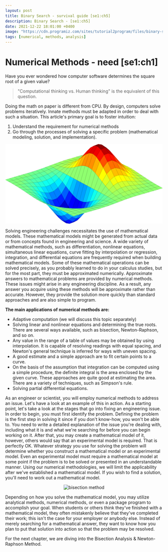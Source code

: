 ```yaml
---
layout: post
title: Binary Search - survival guide [se1:ch5]
description: Binary Search - [se1:ch5]
date: 2021-12-22 18:01:00 +0400
image: "https://cdn.programiz.com/sites/tutorial2program/files/binary-search-mid.png"
tags: [numerical, methods, analysis]
---
```


# Numerical Methods - need [se1:ch1]

Have you ever wondered how computer software determines the square root of a given value?

> "Computational thinking vs. Human thinking" is the equivalent of this question.

Doing the math on paper is different from CPU. By design, computers solve problems iteratively. Innate methods must be adapted in order to deal with such a situation.
This article's primary goal is to foster intuition:
1. Understand the requirement for numerical methods
2. Go through the processes of solving a specific problem (mathematical modeling, solution, and implementation).

<p align="center">
<img align="center" src="../images/numerical1.png" alt="numerical analysis">
</p>

Solving engineering challenges necessitates the use of mathematical models. These mathematical models might be generated from actual data or from concepts found in engineering and science. A wide variety of mathematical methods, such as differentiation, nonlinear equations, simultaneous linear equations, curve fitting by interpolation or regression, integration, and differential equations are frequently required when building mathematical models. Some of these mathematical operations can be solved precisely, as you probably learned to do in your calculus studies, but for the most part, they must be approximated numerically. Approximate answers to mathematical problems are provided by numerical methods. These issues might arise in any engineering discipline. As a result, any answer you acquire using these methods will be approximate rather than accurate. However, they provide the solution more quickly than standard approaches and are also simple to program.

**The main applications of numerical methods are:**

- Adaptive computation (we will discuss this topic separately)
- Solving linear and nonlinear equations and determining the true roots. There are several ways available, such as bisection, Newton-Raphson, and so on.
- Any value in the range of a table of values may be obtained by using interpolation. It is capable of resolving readings with equal spacing, and Newton's general technique is inferred for ways with uneven spacing.
- A good estimate and a simple approach are to fit certain points to a curve.
- On the basis of the assumption that integration can be computed using a simple procedure, the definite integral is the area enclosed by the given curve. These approaches are quite good at estimating the area. There are a variety of techniques, such as Simpson's rule.
- Solving partial differential equations.

As an engineer or scientist, you will employ numerical methods to address an issue. Let's have a look at an example of this in action. As a starting point, let's take a look at the stages that go into fixing an engineering issue. In order to begin, you must first identify the problem. Defining the problem is the first step in solving it since if you don't know-how, you won't be able to. You need to write a detailed explanation of the issue you're dealing with, including what it is and what we're searching for before you can begin working on it. After that, you may create a mathematical model of it, however, others would say that an experimental model is required. That is perfectly OK. Whatever strategy you use for solving the problem will determine whether you construct a mathematical model or an experimental model. Even an experimental model must require a mathematical model at some point if the problem is to be solved or presented in an understandable manner. Using our numerical methodologies, we will limit the applicability after we've established a mathematical model. If you wish to find a solution, you'll need to work out a mathematical model.

<p align="center">
<img width="450" height="450" src="https://upload.wikimedia.org/wikipedia/commons/thumb/8/8c/Bisection_method.svg/1200px-Bisection_method.svg.png" alt="bisection method">
</p>
Depending on how you solve the mathematical model, you may utilize analytical methods, numerical methods, or even a package program to accomplish your goal. When students or others think they've finished with a mathematical model, they often mistakenly believe that they've completed their work; this isn't the case for your employer or anybody else. Instead of merely searching for a mathematical answer, they want to know how you plan to put that solution into action so that the problem may be resolved.

For the next chapter, we are diving into the Bisection Analysis & Newton-Raphson Method.

